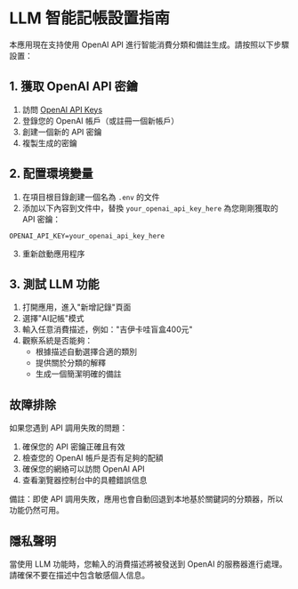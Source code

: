 # LLM 智能記帳設置指南

本應用現在支持使用 OpenAI API 進行智能消費分類和備註生成。請按照以下步驟設置：

## 1. 獲取 OpenAI API 密鑰

1. 訪問 [OpenAI API Keys](https://platform.openai.com/api-keys)
2. 登錄您的 OpenAI 帳戶（或註冊一個新帳戶）
3. 創建一個新的 API 密鑰
4. 複製生成的密鑰

## 2. 配置環境變量

1. 在項目根目錄創建一個名為 `.env` 的文件
2. 添加以下內容到文件中，替換 `your_openai_api_key_here` 為您剛剛獲取的 API 密鑰：

```
OPENAI_API_KEY=your_openai_api_key_here
```

3. 重新啟動應用程序

## 3. 測試 LLM 功能

1. 打開應用，進入"新增記錄"頁面
2. 選擇"AI記帳"模式
3. 輸入任意消費描述，例如："吉伊卡哇盲盒400元"
4. 觀察系統是否能夠：
   - 根據描述自動選擇合適的類別
   - 提供關於分類的解釋
   - 生成一個簡潔明確的備註
   
## 故障排除

如果您遇到 API 調用失敗的問題：

1. 確保您的 API 密鑰正確且有效
2. 檢查您的 OpenAI 帳戶是否有足夠的配額
3. 確保您的網絡可以訪問 OpenAI API
4. 查看瀏覽器控制台中的具體錯誤信息

備註：即使 API 調用失敗，應用也會自動回退到本地基於關鍵詞的分類器，所以功能仍然可用。

## 隱私聲明

當使用 LLM 功能時，您輸入的消費描述將被發送到 OpenAI 的服務器進行處理。請確保不要在描述中包含敏感個人信息。 